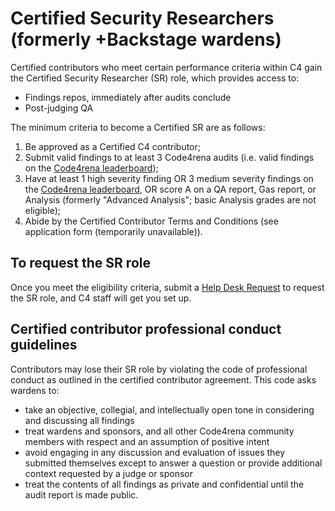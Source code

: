 # Certified Security Researchers (formerly +Backstage wardens)

Certified contributors who meet certain performance criteria within C4 gain the Certified Security Researcher (SR) role, which provides access to:

- Findings repos, immediately after audits conclude
- Post-judging QA

The minimum criteria to become a Certified SR are as follows: 

1. Be approved as a Certified C4 contributor;
1. Submit valid findings to at least 3 Code4rena audits (i.e. valid findings on the [Code4rena leaderboard](https://code4rena.com/leaderboard/));
1. Have at least 1 high severity finding OR 3 medium severity findings on the [Code4rena leaderboard](https://code4rena.com/leaderboard/), OR score A on a QA report, Gas report, or Analysis (formerly "Advanced Analysis"; basic Analysis grades are not eligible);
1. Abide by the Certified Contributor Terms and Conditions (see application form (temporarily unavailable)).

## To request the SR role

Once you meet the eligibility criteria, submit a [Help Desk Request](https://code4rena.com/help/) to request the SR role, and C4 staff will get you set up.

## Certified contributor professional conduct guidelines

Contributors may lose their SR role by violating the code of professional conduct as outlined in the certified contributor agreement. This code asks wardens to:

- take an objective, collegial, and intellectually open tone in considering and discussing all findings
- treat wardens and sponsors, and all other Code4rena community members with respect and an assumption of positive intent
- avoid engaging in any discussion and evaluation of issues they submitted themselves except to answer a question or provide additional context requested by a judge or sponsor
- treat the contents of all findings as private and confidential until the audit report is made public.
